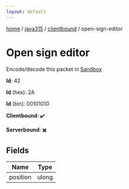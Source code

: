 ```yaml
---
layout: default
---
```


[home](/)  /  [java315](/protocol/java315)  /  [clientbound](/protocol/java315/clientbound)  /  open-sign-editor

# Open sign editor

Encode/decode this packet in [Sandbox](../../../sandbox/java315#Clientbound.OpenSignEditor)

**Id**: 42

**Id** (hex): 2A

**Id** (bin): 00101010

**Clientbound**: ✔️

**Serverbound**: ✖️

## Fields

Name | Type
---|---
position | ulong
